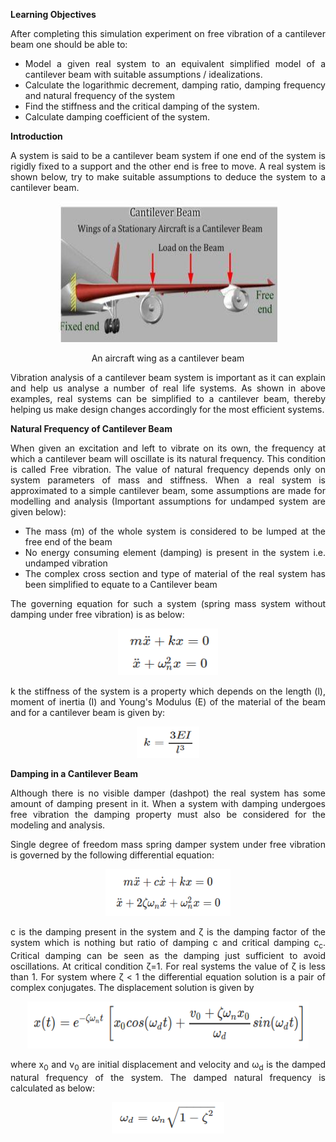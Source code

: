 <div  style="text-align: justify;">

**Learning Objectives**

After completing this simulation experiment on free vibration of a cantilever beam one should be able to:

- Model a given real system to an equivalent simplified model of a cantilever beam with suitable assumptions / idealizations.
- Calculate the logarithmic decrement, damping ratio, damping frequency and natural frequency of the system
- Find the stiffness and the critical damping of the system.
- Calculate damping coefficient of the system.

**Introduction**

A system is said to be a cantilever beam system if one end of the system is rigidly fixed to a support and the other end is free to move. A real system is shown below, try to make suitable assumptions to deduce the system to a cantilever beam.

<div style="text-align: center">

[<img src="./images/canti1.png" width="350" height="225"/>](./images/canti1.png)

An aircraft wing as a cantilever beam

</div>

Vibration analysis of a cantilever beam system is important as it can explain and help us analyse a number of real life systems. As shown in above examples, real systems can be simplified to a cantilever beam, thereby helping us make design changes accordingly for the most efficient systems.

**Natural Frequency of Cantilever Beam**

When given an excitation and left to vibrate on its own, the frequency at which a cantilever beam will oscillate is its natural frequency. This condition is called Free vibration. The value of natural frequency depends only on system parameters of mass and stiffness. When a real system is approximated to a simple cantilever beam, some assumptions are made for modelling and analysis (Important assumptions for undamped system are given below):

- The mass (m) of the whole system is considered to be lumped at the free end of the beam
- No energy consuming element (damping) is present in the system i.e. undamped vibration
- The complex cross section and type of material of the real system has been simplified to equate to a Cantilever beam

The governing equation for such a system (spring mass system without damping under free vibration) is as below:

<div style="text-align: center">

[<img src="./images/canti2.png" width="160" height="75"/>](./images/canti2.png)

</div>

k the stiffness of the system is a property which depends on the length (l), moment of inertia (I) and Young's Modulus (E) of the material of the beam and for a cantilever beam is given by:

<div style="text-align: center">

[<img src="./images/canti3.png" width="100" height="50"/>](./images/canti3.png)

</div>

**Damping in a Cantilever Beam**

Although there is no visible damper (dashpot) the real system has some amount of damping present in it. When a system with damping undergoes free vibration the damping property must also be considered for the modeling and analysis.

Single degree of freedom mass spring damper system under free vibration is governed by the following differential equation:

<div style="text-align: center">

[<img src="./images/canti4.png" width="200" height="75"/>](./images/canti4.png)

</div>

c is the damping present in the system and ζ is the damping factor of the system which is nothing but ratio of damping c and critical damping c<sub>c</sub>. Critical damping can be seen as the damping just sufficient to avoid oscillations. At critical condition ζ=1. For real systems the value of ζ is less than 1. For system where ζ < 1 the differential equation solution is a pair of complex conjugates. The displacement solution is given by

<div style="text-align: center">

[<img src="./images/canti5.png" width="450" height="75"/>](./images/canti5.png)

</div>

where x<sub>0</sub> and v<sub>0</sub> are initial displacement and velocity and ω<sub>d</sub> is the damped natural frequency of the system. The damped natural frequency is calculated as below:

<div style="text-align: center">

[<img src="./images/canti6.png" width="180" height="50"/>](./images/canti6.png)

</div>

</div>
